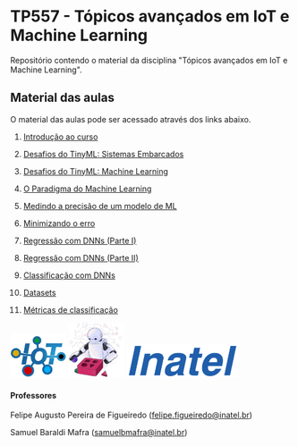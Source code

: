 # TP557 - Tópicos avançados em IoT e Machine Learning

Repositório contendo o material da disciplina "Tópicos avançados em IoT e Machine Learning".

## Material das aulas

O material das aulas pode ser acessado através dos links abaixo.

1. [Introdução ao curso](https://github.com/zz4fap/tp557-iot-ml/blob/main/slides/TP557_1_Introdu%C3%A7ao_ao_curso.pdf)
   
2. [Desafios do TinyML: Sistemas Embarcados](https://github.com/zz4fap/tp557-iot-ml/blob/main/slides/TP557_2_Desafios_do_TinyML_sistemas_embarcados.pdf)

3. [Desafios do TinyML: Machine Learning](https://github.com/zz4fap/tp557-iot-ml/blob/main/slides/TP557_3_Desafios_do_TinyML_machine_learning.pdf)

4. [O Paradigma do Machine Learning](https://github.com/zz4fap/tp557-iot-ml/blob/main/slides/TP557_4_O_Paradigma_do_Machine_Learning.pdf)

5. [Medindo a precisão de um modelo de ML](https://github.com/zz4fap/tp557-iot-ml/blob/main/slides/TP557_5_Medindo_a_precisão_de_um_modelo_de_ML.pdf)

6. [Minimizando o erro](https://github.com/zz4fap/tp557-iot-ml/blob/main/slides/TP557_6_Minimizando_o_erro.pdf)

7. [Regressão com DNNs (Parte I)](https://github.com/zz4fap/tp557-iot-ml/blob/main/slides/TP557_7_Regressão_com_DNNs_parte_I.pdf)

8. [Regressão com DNNs (Parte II)](https://github.com/zz4fap/tp557-iot-ml/blob/main/slides/TP557_8_Regressão_com_DNNs_parte_II.pdf)
   
9. [Classificação com DNNs](https://github.com/zz4fap/tp557-iot-ml/blob/main/slides/TP557_9_Classificação_com_DNNs.pdf)
    
10. [Datasets](https://github.com/zz4fap/tp557-iot-ml/blob/main/slides/TP557_10_Datasets.pdf)
    
11. [Métricas de classificação](https://github.com/zz4fap/tp557-iot-ml/blob/main/slides/TP557_11_Métricas_de_Classificação.pdf)

<img src="/figures/iot_lab.jpg" width="100px"> <img src="/figures/ml_logo1.png" width="100px"> <img src="/figures/inatel_logo.png" width="200px">

#### Professores

Felipe Augusto Pereira de Figueiredo (felipe.figueiredo@inatel.br)

Samuel Baraldi Mafra (samuelbmafra@inatel.br)
